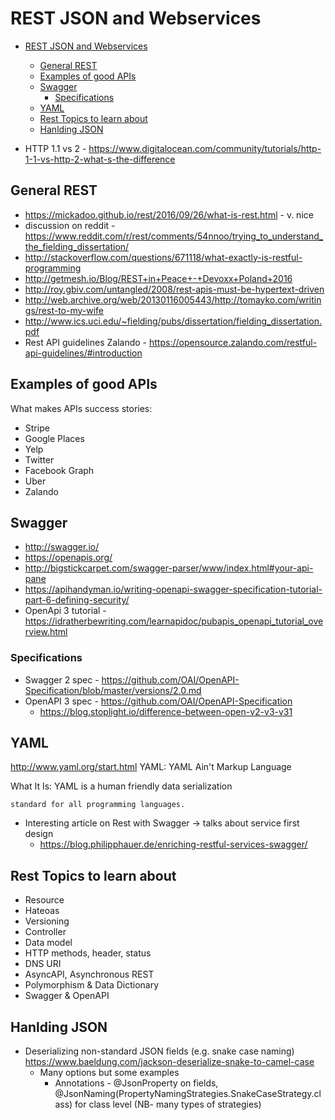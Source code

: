 # REST JSON and Webservices

- [REST JSON and Webservices](#rest-json-and-webservices)
  - [General REST](#general-rest)
  - [Examples of good APIs](#examples-of-good-apis)
  - [Swagger](#swagger)
    - [Specifications](#specifications)
  - [YAML](#yaml)
  - [Rest Topics to learn about](#rest-topics-to-learn-about)
  - [Hanlding JSON](#hanlding-json)

- HTTP 1.1 vs 2 -
    <https://www.digitalocean.com/community/tutorials/http-1-1-vs-http-2-what-s-the-difference>

## General REST

- <https://mickadoo.github.io/rest/2016/09/26/what-is-rest.html> - v.
    nice
- discussion on reddit -
    <https://www.reddit.com/r/rest/comments/54nnoo/trying_to_understand_the_fielding_dissertation/>
- <http://stackoverflow.com/questions/671118/what-exactly-is-restful-programming>
- <http://getmesh.io/Blog/REST+in+Peace+-+Devoxx+Poland+2016>
- <http://roy.gbiv.com/untangled/2008/rest-apis-must-be-hypertext-driven>
- <http://web.archive.org/web/20130116005443/http://tomayko.com/writings/rest-to-my-wife>
- <http://www.ics.uci.edu/~fielding/pubs/dissertation/fielding_dissertation.pdf>
- Rest API guidelines Zalando -
    <https://opensource.zalando.com/restful-api-guidelines/#introduction>

## Examples of good APIs

What makes APIs success stories:

- Stripe
- Google Places
- Yelp
- Twitter
- Facebook Graph
- Uber
- Zalando

## Swagger

- <http://swagger.io/>
- <https://openapis.org/>
- <http://bigstickcarpet.com/swagger-parser/www/index.html#your-api-pane>
- <https://apihandyman.io/writing-openapi-swagger-specification-tutorial-part-6-defining-security/>
- OpenApi 3 tutorial -
    <https://idratherbewriting.com/learnapidoc/pubapis_openapi_tutorial_overview.html>

### Specifications

- Swagger 2 spec - <https://github.com/OAI/OpenAPI-Specification/blob/master/versions/2.0.md>
- OpenAPI 3 spec - <https://github.com/OAI/OpenAPI-Specification>
  - <https://blog.stoplight.io/difference-between-open-v2-v3-v31>

## YAML

<http://www.yaml.org/start.html> YAML: YAML Ain\'t Markup Language

What It Is: YAML is a human friendly data serialization

    standard for all programming languages.

- Interesting article on Rest with Swagger -> talks about service first design
  - <https://blog.philipphauer.de/enriching-restful-services-swagger/>

## Rest Topics to learn about

- Resource
- Hateoas
- Versioning
- Controller
- Data model
- HTTP methods, header, status
- DNS URI
- AsyncAPI, Asynchronous REST
- Polymorphism & Data Dictionary
- Swagger & OpenAPI

## Hanlding JSON

- Deserializing non-standard JSON fields (e.g. snake case naming) <https://www.baeldung.com/jackson-deserialize-snake-to-camel-case>
  - Many options but some examples
    - Annotations - @JsonProperty on fields, @JsonNaming(PropertyNamingStrategies.SnakeCaseStrategy.class) for class level (NB- many types of strategies)